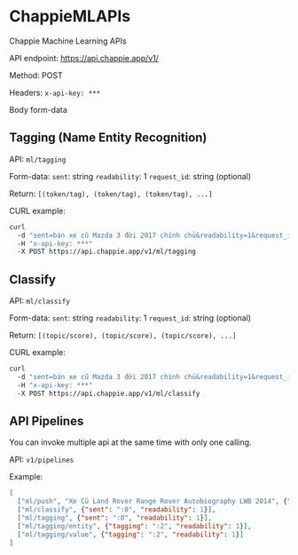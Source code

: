 # ChappieMLAPIs
Chappie Machine Learning APIs

API endpoint: https://api.chappie.app/v1/

Method: POST

Headers: 
  `x-api-key: ***`

Body form-data

## Tagging (Name Entity Recognition)

API: `ml/tagging`

Form-data:
  `sent`: string
  `readability`: 1
  `request_id`: string (optional)

Return:
 `[(token/tag), (token/tag), (token/tag), ...]`
  
CURL example:

```bash
curl 
  -d "sent=bán xe cũ Mazda 3 đời 2017 chính chủ&readability=1&request_id=12345" 
  -H "x-api-key: ***" 
  -X POST https://api.chappie.app/v1/ml/tagging
```
  
## Classify

API: `ml/classify`

Form-data:
  `sent`: string
  `readability`: 1
  `request_id`: string (optional)
  
Return:
 `[(topic/score), (topic/score), (topic/score), ...]`
  
CURL example:

```bash
curl 
  -d "sent=bán xe cũ Mazda 3 đời 2017 chính chủ&readability=1&request_id=12345" 
  -H "x-api-key: ***" 
  -X POST https://api.chappie.app/v1/ml/classify
```
  
## API Pipelines
You can invoke multiple api at the same time with only one calling.

API: `v1/pipelines`

Example: 
```json
[
  ["ml/push", "Xe Cũ Land Rover Range Rover Autobiography LWB 2014", {"exclude": 1}],
  ["ml/classify", {"sent": ":0", "readability": 1}],
  ["ml/tagging", {"sent": ":0", "readability": 1}],
  ["ml/tagging/entity", {"tagging": ":2", "readability": 1}],
  ["ml/tagging/value", {"tagging": ":2", "readability": 1}]	
]
```

  
